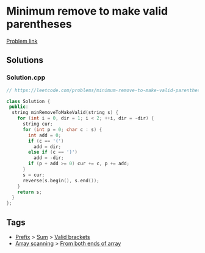 # Minimum remove to make valid parentheses

[Problem link](https://leetcode.com/problems/minimum-remove-to-make-valid-parentheses)

## Solutions


### Solution.cpp
```cpp
// https://leetcode.com/problems/minimum-remove-to-make-valid-parentheses

class Solution {
 public:
  string minRemoveToMakeValid(string s) {
    for (int i = 0, dir = 1; i < 2; ++i, dir = -dir) {
      string cur;
      for (int p = 0; char c : s) {
        int add = 0;
        if (c == '(')
          add = dir;
        else if (c == ')')
          add = -dir;
        if (p + add >= 0) cur += c, p += add;
      }
      s = cur;
      reverse(s.begin(), s.end());
    }
    return s;
  }
};
```
## Tags

* [Prefix](/README.md#Prefix) > [Sum](/README.md#Prefix-Sum) > [Valid brackets](/README.md#Prefix-Sum-Valid_brackets)
* [Array scanning](/README.md#Array_scanning) > [From both ends of array](/README.md#Array_scanning-From_both_ends_of_array)
